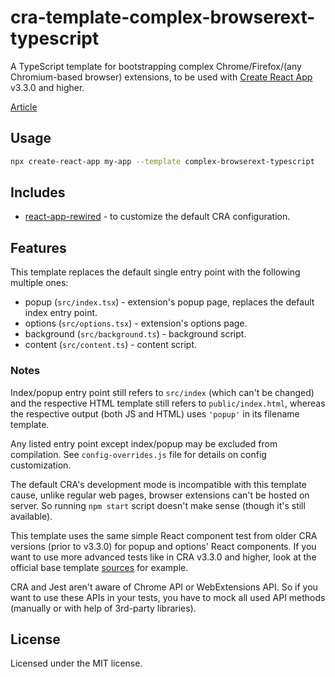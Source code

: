 # cra-template-complex-browserext-typescript

A TypeScript template for bootstrapping complex Chrome/Firefox/(any Chromium-based browser) extensions, to be used with [Create React App](https://github.com/facebook/create-react-app) v3.3.0 and higher.

[Article](https://medium.com/swlh/bootstrapping-complex-chrome-firefox-edge-extensions-with-create-react-app-667be8df35d7)

## Usage

```sh
npx create-react-app my-app --template complex-browserext-typescript
```

## Includes

* [react-app-rewired](https://github.com/timarney/react-app-rewired) - to customize the default CRA configuration.

## Features

This template replaces the default single entry point with the following multiple ones:

* popup (`src/index.tsx`) - extension's popup page, replaces the default index entry point.
* options (`src/options.tsx`) - extension's options page.
* background (`src/background.ts`) - background script.
* content (`src/content.ts`) - content script.

### Notes

Index/popup entry point still refers to `src/index` (which can't be changed) and the respective HTML template still refers to `public/index.html`, whereas the respective output (both JS and HTML) uses `'popup'` in its filename template.

Any listed entry point except index/popup may be excluded from compilation. See `config-overrides.js` file for details on config customization.

The default CRA's development mode is incompatible with this template cause, unlike regular web pages, browser extensions can't be hosted on server. So running `npm start` script doesn't make sense (though it's still available).

This template uses the same simple React component test from older CRA versions (prior to v3.3.0) for popup and options' React components. If you want to use more advanced tests like in CRA v3.3.0 and higher, look at the official base template [sources](https://github.com/facebook/create-react-app/blob/master/packages/cra-template) for example.

CRA and Jest aren't aware of Chrome API or WebExtensions API. So if you want to use these APIs in your tests, you have to mock all used API methods (manually or with help of 3rd-party libraries).

## License

Licensed under the MIT license.

